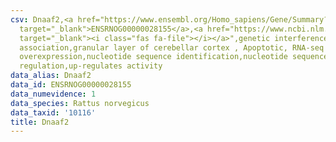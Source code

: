 ```yaml
---
csv: Dnaaf2,<a href="https://www.ensembl.org/Homo_sapiens/Gene/Summary?db=core;g=ENSRNOG00000028155"
  target="_blank">ENSRNOG00000028155</a>,<a href="https://www.ncbi.nlm.nih.gov/pubmed/30467350"
  target="_blank"><i class="fas fa-file"></i></a>",genetic interference,functional
  association,granular layer of cerebellar cortex , Apoptotic, RNA-seq assay, hsf-1
  overexpression,nucleotide sequence identification,nucleotide sequence identification,transcriptional
  regulation,up-regulates activity
data_alias: Dnaaf2
data_id: ENSRNOG00000028155
data_numevidence: 1
data_species: Rattus norvegicus
data_taxid: '10116'
title: Dnaaf2
---
```

